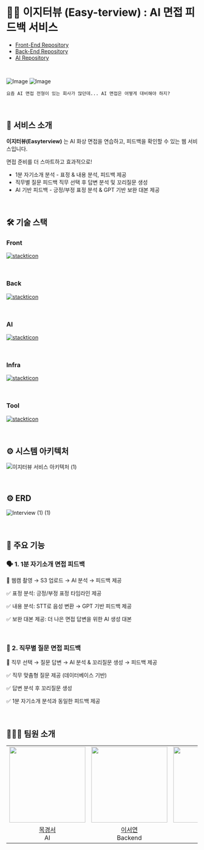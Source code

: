 # 👩‍💻 이지터뷰 (Easy-terview) : AI 면접 피드백 서비스

- [Front-End Repository](https://github.com/2024-SMWU-Graduation/Frontend)   
- [Back-End Repository](https://github.com/2024-SMWU-Graduation/Backend)   
- [AI Repository](https://github.com/2024-SMWU-Graduation/AI)   



<br>

![Image](https://github.com/user-attachments/assets/ed999474-8efd-4bee-9702-b871bf2465e1)
![Image](https://github.com/user-attachments/assets/6bb1e2cf-6825-47a7-93f5-724178db33a1)

```
요즘 AI 면접 전형이 있는 회사가 많던데... AI 면접은 어떻게 대비해야 하지?
```
<br>

## 🚀 서비스 소개
**이지터뷰(Easyterview)** 는 AI 화상 면접을 연습하고, 피드백을 확인할 수 있는 웹 서비스입니다.

면접 준비를 더 스마트하고 효과적으로!

- 1분 자기소개 분석 - 표정 & 내용 분석, 피드백 제공
- 직무별 질문 피드백 직무 선택 후 답변 분석 및 꼬리질문 생성 
- AI 기반 피드백 - 긍정/부정 표정 분석 & GPT 기반 보완 대본 제공

<br>

## 🛠️ 기술 스택
### Front
[![stackticon](https://firebasestorage.googleapis.com/v0/b/stackticon-81399.appspot.com/o/images%2F1742040783155?alt=media&token=7e392aae-88b8-4ff7-86da-f247b1d90982)](https://github.com/msdio/stackticon)


<br>

### Back
[![stackticon](https://firebasestorage.googleapis.com/v0/b/stackticon-81399.appspot.com/o/images%2F1742036996825?alt=media&token=4c637b03-4d71-4eb9-bd48-d0a2f6ed1950)](https://github.com/msdio/stackticon)

<br>

### AI
[![stackticon](https://firebasestorage.googleapis.com/v0/b/stackticon-81399.appspot.com/o/images%2F1742131771687?alt=media&token=36fac4bc-3e6a-4231-b145-910ffe750c84)](https://github.com/msdio/stackticon)

<br>

### Infra
[![stackticon](https://firebasestorage.googleapis.com/v0/b/stackticon-81399.appspot.com/o/images%2F1742038272963?alt=media&token=ec337702-c4e4-4ee2-a35d-e233a65b618e)](https://github.com/msdio/stackticon)

<br>

### Tool
[![stackticon](https://firebasestorage.googleapis.com/v0/b/stackticon-81399.appspot.com/o/images%2F1742037918234?alt=media&token=e922f35e-1026-452e-8fea-760cb27c08eb)](https://github.com/msdio/stackticon)


<br>

## ⚙️ 시스템 아키텍처 

![이지터뷰 서비스 아키텍처 (1)](https://github.com/user-attachments/assets/a6c8f6bb-5776-40ce-a955-31df769ee509)


<br>

## ⚙️ ERD

![Interview (1) (1)](https://github.com/user-attachments/assets/9651ddfe-c56a-4e4c-81f4-8224a1ffe1ef)


<br>

## 🎯 주요 기능
### 🗣 1. 1분 자기소개 면접 피드백
📌 웹캠 촬영 → S3 업로드 → AI 분석 → 피드백 제공 

✅ 표정 분석: 긍정/부정 표정 타임라인 제공

✅ 내용 분석: STT로 음성 변환 → GPT 기반 피드백 제공

✅ 보완 대본 제공: 더 나은 면접 답변을 위한 AI 생성 대본

</br>

### 💼 2. 직무별 질문 면접 피드백
📌 직무 선택 → 질문 답변 → AI 분석 & 꼬리질문 생성 → 피드백 제공

✅ 직무 맞춤형 질문 제공 (데이터베이스 기반)

✅ 답변 분석 후 꼬리질문 생성

✅ 1분 자기소개 분석과 동일한 피드백 제공

<br>

## 👨‍👧‍👧 팀원 소개 
<table align = "center">
  <tr align = "center">
    <td><a href="https://github.com/kyeongse0"><img src="https://github.com/kyeongse0.png" width=200></a></td>
    <td><a href="https://github.com/tichall"><img src="https://github.com/tichall.png" width=200></a></td>
    <td><a href="https://github.com/Jiwon-0326"><img src="https://github.com/Jiwon-0326.png" width=200></a></td>
  </tr>
  <tr align = "center">
    <td><a href="https://github.com/kyeongse0">목경서</a> <br> AI</td>
    <td><a href = "https://github.com/tichall">이서연</a> <br> Backend</td>
    <td><a href="https://github.com/Jiwon-0326">황지원</a> <br> Frontend</td>
  </tr>

</table>
<br>

